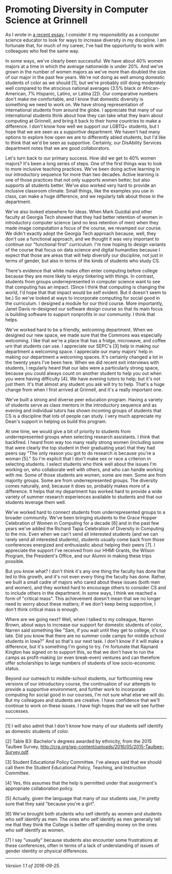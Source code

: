 Promoting Diversity in Computer Science at Grinnell
===================================================

As I wrote in [a recent essay](diversity-in-cs.html), I consider it my
responsibility as a computer science educator to look for ways to increase
diversity in my discipline.  I am fortunate that, for much of my career,
I've had the opportunity to work with colleagues who feel the same way.

In some ways, we've clearly been successful.  We have about 40%
women majors at a time in which the average nationwide is under 20%.
And we've grown in the number of women majors as we've more than doubled
the size of our major in the past few years.  We're not doing as well
among domestic students of color as we should [1], but we're probably
still doing moderately well compared to the atrocious national averages
(3.5% black or African-American, 7% Hispanic, Latino, or Latina [2]).
Our comparative numbers don't make me comfortable, and I know that
domestic diversity is something we need to work on.  We have strong
representation of international students from around the globe.
I appreciate that many of our international students think about how
they can take what they learn about computing at Grinnell, and bring it
back to their home countries to make a difference.  I don't know how
well we support our LGBTQ+ students, but I hope that we are seen as a
supportive department.  We haven't had many options to explore how open
we are to differently abled students, but I'd like to think that we'd
be seen as supportive.  Certainly, our DisAbility Services department
notes that we are good collaborators.

Let's turn back to our primary success.  How did we get to 40% women
majors?  It's been a long series of steps.  One of the first things
was to look to more inclusive teaching practices.  We've been doing
active learning in our introductory sequence for more than two decades.
Active learning is one of those practices that not only supports women
better, but also supports all students better.  We've also worked very
hard to provide an inclusive classroom climate.  Small things, like the
examples you use in class, can make a huge difference, and we regularly
talk about those in the department.

We've also looked elsewhere for ideas.  When Mark Guzdial and other
faculty at Georgia Tech showed that they had better retention of women in
introductory computer science (and no less retention of men) when they
made image computation a focus of the course, we revamped our course.
We didn't exactly adopt the Georgia Tech approach because, well, they
don't use a functional approach, and we thought it was very important
to continue our "functional first" curriculum.  I'm now hoping to design
variants of the course that focus on data science and digital humanities
because I expect that those are areas that will help diversify our
discipline, not just in terms of gender, but also in terms of the kinds
of students who study CS.

There's evidence that white males often enter computing before college
because they are more likely to enjoy tinkering with things.  In contrast,
students from groups underrepresented in computer science want to see that
computing has an impact.  (Since I think that computing is changing
the world, I'd hope that that impact would be self evident.  But it
doesn't seem to be.)  So we've looked at ways to incorporate computing
for social good in the curriculum.  I designed a module for our third
course.  More importantly, Janet Davis re-designed our software design
course so that its main focus is building software to support nonprofits
in our community.  I think that helps.

We've worked hard to be a friendly, welcoming department.  When we designed
our new space, we made sure that the Commons was especially welcoming.
I like that we're a place that has a fridge, microwave, and coffee urn
that students can use.  I appreciate our SEPC's [3] help in making our
department a welcoming space.  I appreciate our many majors' help in
making our department a welcoming spaces.  It's certainly changed a lot
in the twenty years I've been here.  When we did recent exit interviews
with students, I regularly heard that our labs were a particularly strong
space, because you could always count on another student to help you out
when you were having difficulty [4].  We have evening tutors to help; but
it's not just them.  It's that almost any student you ask will try to help.
That's a huge change from when I first arrived at Grinnell, and it's a
really important one.

We've built a strong and diverse peer education program.  Having a variety
of students serve as class mentors in the introductory sequence and as
evening and individual tutors has shown incoming groups of students that
CS is a discipline that lots of people can study.  I very much appreciate
my Dean's support in helping us build this program.

At one time, we would give a bit of priority to students from
underrepresented groups when selecting research assistants.  I think
that backfired.  I heard from way too many really strong women (including
some that were clearly the top student in their graduating year) that
they had peers say "The only reason you got to do research is because
you're a woman [5]."  So I'm explicit that I don't make sex or race a
criterion in selecting students.  I select students who think well about
the issues I'm working on, who collaborate well with others, and who can
handle working with me.  Some of those students are women, some are men.
Some are from majority groups.  Some are from underrepresented groups.
The diversity comes naturally, and, because it does so, probably makes
more of a difference.  It helps that my department has worked hard
to provide a wide variety of summer research experiences available to
students and that our students leverage them well.

We've worked hard to connect students from underrepresented groups to a
broader community.  We've been bringing students to the Grace Hopper
Celebration of Women in Computing for a decade [6] and in the past few
years we've added the Richard Tapia Celebration of Diversity in Computing
to the mix.  Even when we can't send all interested students (and we can
rarely send all interested students), students usually come back from
those conferences energized and enthusiastic about helping their peers
[7].  I appreciate the support I've received from our HHMI Grants, the
Wilson Program, the President's Office, and our Alumni in making these
trips possible.

But you know what?  I don't think it's any one thing the faculty has
done that led to this growth, and it's not even every thing the faculty
has done.  Rather, we built a small cadre of majors who cared about these
issues (both men and women), and they worked hard to encourage others
to consider CS and to include others in the department.  In some ways,
I think we reached a form of "critical mass".  This achievement doesn't
mean that we no longer need to worry about these matters; if we don't
keep being supportive, I don't think critical mass is enough.

Where are we going next?  Well, when I talked to my colleague, Narren
Brown, about ways to increase our support for domestic students of color,
Narren said something like "Sam, if you wait until they get to college,
it's too late.  Did you know that there are no summer code camps for
middle school students in Iowa?"  And so that's our next task.  I don't
know if it will make a difference, but it's something I'm going to try.
I'm fortunate that Raynard Kington has signed on to support this, so
that we don't have to run the camps as profit-making (or even break-even)
ventures and can therefore offer scholarships to large numbers of students
of low socio-economic status.  

Beyond our outreach to middle-school students, our forthcoming new
versions of our introductory course, the continuation of our attempts
to provide a supportive environment, and further work to incorporate
computing for social good in our courses, I'm not sure what else we
will do.  But my colleagues and students are creative.  I have confidence
that we'll continue to work on these issues. I have high hopes that we
will see further successes.

---

[1] I will also admit that I don't know how many of our students self
identify as domestic students of color.

[2] Table B3: Bachelor's degrees awarded by ethnicity, from the 2015
Taulbee Survey, 
<http://cra.org/wp-content/uploads/2016/05/2015-Taulbee-Survey.pdf>.

[3] Student Educational Policy Committee.  I've always said that we
should call them the Student Educational Policy, Teaching, and
Instruction Committee.

[4] Yes, this assumes that the help is permitted under that assignment's
appropriate collaboration policy.

[5] Actually, given the language that many of our students use, I'm 
pretty sure that they said "because you're a girl".

[6] We've brought both students who self identify as women and students
who self identify as men.  The ones who self identify as men generally
tell me that they think the College is better off spending money on the
ones who self identify as women.

[7] I say "usually" because students also encounter some frustrations
at these conferences, often in terms of a lack of understanding of issues
of gender identity or physical differences.

---

*Version 1.1 of 2016-09-25.*
